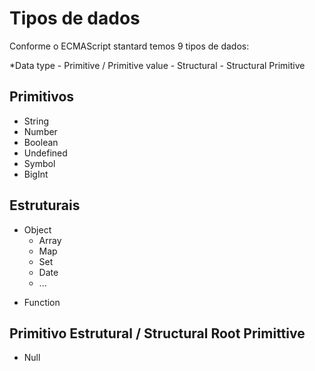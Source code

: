 # Tipos de dados

Conforme o ECMAScript stantard temos 9 tipos de dados: 

*Data type
    - Primitive / Primitive value
    - Structural
    - Structural Primitive

## Primitivos

- String
- Number 
- Boolean
- Undefined
- Symbol
- BigInt

## Estruturais

- Object
    - Array
    - Map
    - Set
    - Date
    - ...
* Function

## Primitivo Estrutural / Structural Root Primittive

- Null